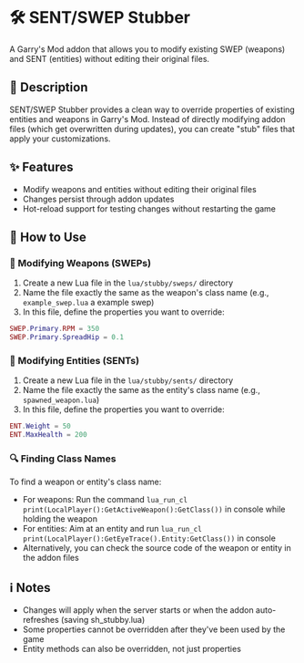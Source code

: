 # 🛠️ SENT/SWEP Stubber

A Garry's Mod addon that allows you to modify existing SWEP (weapons) and SENT (entities) without editing their original files.

## 📝 Description

SENT/SWEP Stubber provides a clean way to override properties of existing entities and weapons in Garry's Mod. Instead of directly modifying addon files (which get overwritten during updates), you can create "stub" files that apply your customizations.

## ✨ Features

- Modify weapons and entities without editing their original files
- Changes persist through addon updates
- Hot-reload support for testing changes without restarting the game

## 📖 How to Use

### 🔫 Modifying Weapons (SWEPs)

1. Create a new Lua file in the `lua/stubby/sweps/` directory
2. Name the file exactly the same as the weapon's class name (e.g., `example_swep.lua` a example swep)
3. In this file, define the properties you want to override:

```lua
SWEP.Primary.RPM = 350
SWEP.Primary.SpreadHip = 0.1
```

### 🧩 Modifying Entities (SENTs)

1. Create a new Lua file in the `lua/stubby/sents/` directory
2. Name the file exactly the same as the entity's class name (e.g., `spawned_weapon.lua`)
3. In this file, define the properties you want to override:

```lua
ENT.Weight = 50
ENT.MaxHealth = 200
```

### 🔍 Finding Class Names

To find a weapon or entity's class name:
- For weapons: Run the command `lua_run_cl print(LocalPlayer():GetActiveWeapon():GetClass())` in console while holding the weapon
- For entities: Aim at an entity and run `lua_run_cl print(LocalPlayer():GetEyeTrace().Entity:GetClass())` in console
- Alternatively, you can check the source code of the weapon or entity in the addon files

## ℹ️ Notes

- Changes will apply when the server starts or when the addon auto-refreshes (saving sh_stubby.lua)
- Some properties cannot be overridden after they've been used by the game
- Entity methods can also be overridden, not just properties

